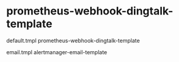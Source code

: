 # prometheus-webhook-dingtalk-template
  
  default.tmpl prometheus-webhook-dingtalk-template
  
  email.tmpl alertmanager-email-template

